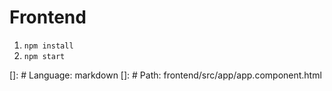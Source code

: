 # Frontend

1. `npm install`
2. `npm start`

[]: # Language: markdown
[]: # Path: frontend/src/app/app.component.html

